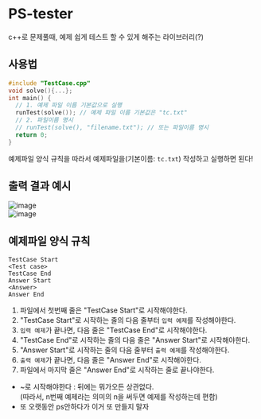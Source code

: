 # PS-tester
c++로 문제풀때, 예제 쉽게 테스트 할 수 있게 해주는 라이브러리(?)

## 사용법
```c++
#include "TestCase.cpp"
void solve(){...};
int main() {
  // 1. 예제 파일 이름 기본값으로 실행
  runTest(solve()); // 예제 파일 이름 기본값은 "tc.txt"
  // 2. 파일이름 명시
  // runTest(solve(), "filename.txt"); // 또는 파일이름 명시
  return 0;
}
```
예제파일 양식 규칙을 따라서 예제파일을(기본이름: `tc.txt`) 작성하고 실행하면 된다!

## 출력 결과 예시
![image](https://user-images.githubusercontent.com/16981721/137499027-7e05fdfa-8e11-4f91-bdd8-0323ca295c96.png)  
![image](https://user-images.githubusercontent.com/16981721/137499231-a6d372b3-b90d-4894-b90f-53b9b1d9dfb4.png)  


## 예제파일 양식 규칙
```
TestCase Start
<Test case>
TestCase End
Answer Start
<Answer>
Answer End
```
1. 파일에서 첫번째 줄은 "TestCase Start"로 시작해야한다.  
2. "TestCase Start"로 시작하는 줄의 다음 줄부터 `입력 예제`를 작성해야한다.  
4. `입력 예제`가 끝나면, 다음 줄은 "TestCase End"로 시작해야한다.  
5. "TestCase End"로 시작하는 줄의 다음 줄은 "Answer Start"로 시작해야한다.  
6. "Answer Start"로 시작하는 줄의 다음 줄부터 `출력 예제`를 작성해야한다.  
7. `출력 예제`가 끝나면, 다음 줄은 "Answer End"로 시작해야한다.  
8. 파일에서 마지막 줄은 "Answer End"로 시작하는 줄로 끝나야한다.  

- ~로 시작해야한다 : 뒤에는 뭐가오든 상관없다.  
(따라서, n번째 예제라는 의미의 n을 써두면 예제를 작성하는데 편함)
- 또 오랫동안 ps안하다가 이거 또 만들지 말자
